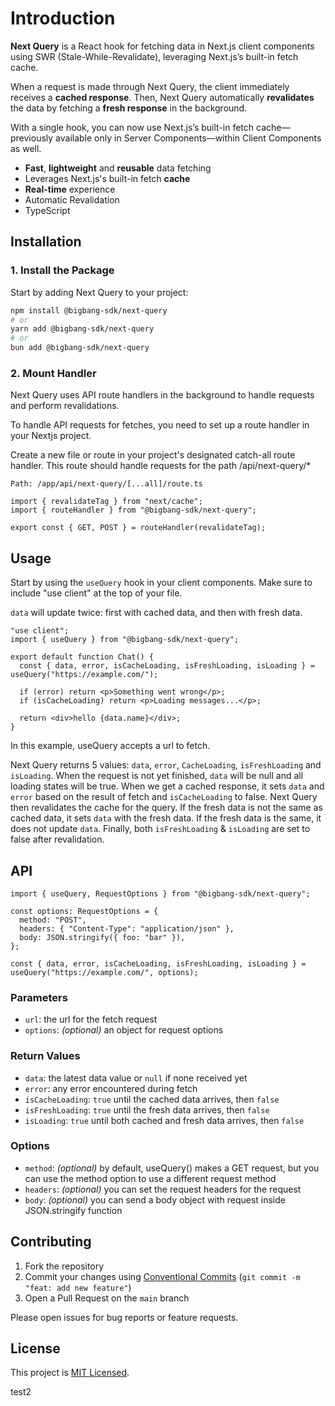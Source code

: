 # Introduction

**Next Query** is a React hook for fetching data in Next.js client components using SWR (Stale-While-Revalidate), leveraging Next.js’s built-in fetch cache.

When a request is made through Next Query, the client immediately receives a **cached response**. Then, Next Query automatically **revalidates** the data by fetching a **fresh response** in the background.

With a single hook, you can now use Next.js’s built-in fetch cache—previously available only in Server Components—within Client Components as well.

- **Fast**, **lightweight** and **reusable** data fetching
- Leverages Next.js's built-in fetch **cache**
- **Real-time** experience
- Automatic Revalidation
- TypeScript

## Installation

### 1. Install the Package

Start by adding Next Query to your project:

```bash
npm install @bigbang-sdk/next-query
# or
yarn add @bigbang-sdk/next-query
# or
bun add @bigbang-sdk/next-query
```

### 2. Mount Handler

Next Query uses API route handlers in the background to handle requests and perform revalidations.

To handle API requests for fetches, you need to set up a route handler in your Nextjs project.

Create a new file or route in your project's designated catch-all route handler. This route should handle requests for the path /api/next-query/\*

`Path: /app/api/next-query/[...all]/route.ts`

```tsx
import { revalidateTag } from "next/cache";
import { routeHandler } from "@bigbang-sdk/next-query";

export const { GET, POST } = routeHandler(revalidateTag);
```

## Usage

Start by using the `useQuery` hook in your client components. Make sure to include "use client" at the top of your file.

`data` will update twice: first with cached data, and then with fresh data.

```tsx
"use client";
import { useQuery } from "@bigbang-sdk/next-query";

export default function Chat() {
  const { data, error, isCacheLoading, isFreshLoading, isLoading } = useQuery("https://example.com/");

  if (error) return <p>Something went wrong</p>;
  if (isCacheLoading) return <p>Loading messages...</p>;

  return <div>hello {data.name}</div>;
}
```

In this example, useQuery accepts a url to fetch.

Next Query returns 5 values: `data`, `error`, `CacheLoading`, `isFreshLoading` and `isLoading`. When the request is not yet finished, `data` will be null and all loading states will be true. When we get a cached response, it sets `data` and `error` based on the result of fetch and `isCacheLoading` to false. Next Query then revalidates the cache for the query. If the fresh data is not the same as cached data, it sets `data` with the fresh data. If the fresh data is the same, it does not update `data`. Finally, both `isFreshLoading` & `isLoading` are set to false after revalidation.

## API

```tsx
import { useQuery, RequestOptions } from "@bigbang-sdk/next-query";

const options: RequestOptions = {
  method: "POST",
  headers: { "Content-Type": "application/json" },
  body: JSON.stringify({ foo: "bar" }),
};

const { data, error, isCacheLoading, isFreshLoading, isLoading } = useQuery("https://example.com/", options);
```

### Parameters

- `url`: the url for the fetch request
- `options`: <em>(optional)</em> an object for request options

### Return Values

- `data`: the latest data value or `null` if none received yet
- `error`: any error encountered during fetch
- `isCacheLoading`: `true` until the cached data arrives, then `false`
- `isFreshLoading`: `true` until the fresh data arrives, then `false`
- `isLoading`: `true` until both cached and fresh data arrives, then `false`

### Options

- `method`: <em>(optional)</em> by default, useQuery() makes a GET request, but you can use the method option to use a different request method
- `headers`: <em>(optional)</em> you can set the request headers for the request
- `body`: <em>(optional)</em> you can send a body object with request inside JSON.stringify function

## Contributing

1. Fork the repository
2. Commit your changes using [Conventional Commits](https://www.conventionalcommits.org/en) (`git commit -m "feat: add new feature"`)
3. Open a Pull Request on the `main` branch

Please open issues for bug reports or feature requests.

## License

This project is [MIT Licensed](LICENSE).

test2
